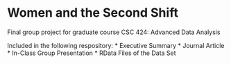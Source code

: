 # Women and the Second Shift
Final group project for graduate course CSC 424: Advanced Data Analysis

Included in the following respository:
    * Executive Summary
    * Journal Article
    * In-Class Group Presentation
    * RData Files of the Data Set
    
